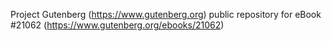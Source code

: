 Project Gutenberg (https://www.gutenberg.org) public repository for eBook #21062 (https://www.gutenberg.org/ebooks/21062)
